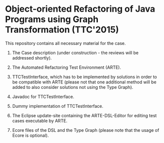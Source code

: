 # Object-oriented Refactoring of Java Programs using Graph Transformation (TTC'2015)
This repository contains all necessary material for the case.

1.  The Case description (under construction - the reviews will be addressed shortly).

2.  The Automated Refactoring Test Environment (ARTE).

3.  TTCTestInterface, which has to be implemented by solutions in order to be compatible with ARTE 
    (please not that one additional method will be added to also consider solutions not using the Type Graph).

4.  Javadoc for TTCTestInterface.

5.  Dummy implementation of TTCTestInterface.

6.  The Eclipse update-site containing the ARTE-DSL-Editor for editing test cases executable by ARTE.
  
7.  Ecore files of the DSL and the Type Graph (please note that the usage of Ecore is optional).
